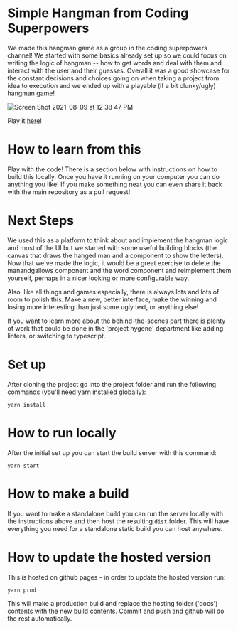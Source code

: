 # Simple Hangman from Coding Superpowers

We made this hangman game as a group in the coding superpowers channel! We
started with some basics already set up so we could focus on writing the logic
of hangman -- how to get words and deal with them and interact with the user and
their guesses. Overall it was a good showcase for the constant decisions and
choices going on when taking a project from idea to execution and we ended up
with a playable (if a bit clunky/ugly) hangman game!

![Screen Shot 2021-08-09 at 12 38 47 PM](https://user-images.githubusercontent.com/5257160/128764236-279bcc7e-e0f1-4257-ad70-2992b7538130.png)

Play it [here]("https://onesignal.github.io/superpowers-hangman")!


# How to learn from this

Play with the code! There is a section below with instructions on how
to build this locally. Once you have it running on your computer you
can do anything you like! If you make something neat you can even
share it back with the main repository as a pull request!


# Next Steps

We used this as a platform to think about and implement the hangman logic and
most of the UI but we started with some useful building blocks (the canvas that
draws the hanged man and a component to show the letters). Now that we've made
the logic, it would be a great exercise to delete the manandgallows component
and the word component and reimplement them yourself, perhaps in a nicer looking
or more configurable way.

Also, like all things and games especially, there is always lots and lots of
room to polish this. Make a new, better interface, make the winning and losing
more interesting than just some ugly text, or anything else!

If you want to learn more about the behind-the-scenes part there is plenty of
work that could be done in the 'project hygene' department like adding linters,
or switching to typescript.


# Set up

After cloning the project go into the project folder and run the following
commands (you'll need yarn installed globally):

`yarn install`


# How to run locally

After the initial set up you can start the build server with this command:

`yarn start`


# How to make a build

If you want to make a standalone build you can run the server locally with
the instructions above and then host the resulting `dist` folder. This will have
everything you need for a standalone static build you can host anywhere.


# How to update the hosted version

This is hosted on github pages - in order to update the hosted version run:

`yarn prod`

This will make a production build and replace the hosting folder ('docs')
contents with the new build contents. Commit and push and github will do the
rest automatically.
